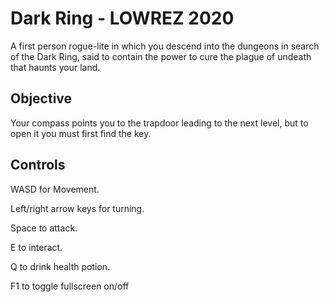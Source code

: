 # Dark Ring - LOWREZ 2020

A first person rogue-lite in which you descend into the dungeons in search of the Dark Ring,
said to contain the power to cure the plague of undeath that haunts your land.

## Objective

Your compass points you to the trapdoor leading to the next level, but to open it you must first find the key.

## Controls

WASD for Movement.

Left/right arrow keys for turning.

Space to attack.

E to interact.

Q to drink health potion.

F1 to toggle fullscreen on/off

<!--- Up/Down arrow keys to change what to interact with (if items are overlapping). --->

